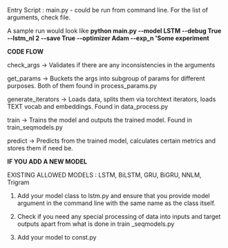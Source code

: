Entry Script : main.py - could be run from command line. For the list of arguments, check file. 

A sample run would look like <b>python main.py --model LSTM --debug True --lstm\_nl 2 --save True --optimizer Adam --exp\_n 'Some experiment</b>

<b>CODE FLOW</b>

check\_args -> Validates if there are any inconsistencies in the arguments

get\_params -> Buckets the args into subgroup of params for different purposes. Both of them found in process\_params.py

generate\_iterators -> Loads data, splits them via torchtext iterators, loads TEXT vocab and embeddings. Found in data\_process.py

train -> Trains the model and outputs the trained model. Found in train\_seqmodels.py

predict -> Predicts from the trained model, calculates certain metrics and stores them if need be.

<b>IF YOU ADD A NEW MODEL</b>

EXISTING ALLOWED MODELS : LSTM, BiLSTM, GRU, BiGRU, NNLM, Trigram

1. Add your model class to lstm.py and ensure that you provide model argument in the command line with the same name as the class itself.

2. Check if you need any special processing of data into inputs and target outputs apart from what is done in train \_seqmodels.py

3. Add your model to const.py

